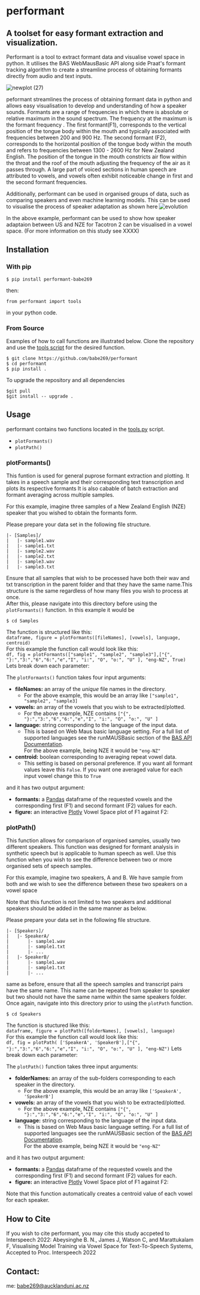 # performant
## A toolset for easy formant extraction and visualization.

Performant is a tool to extract formant data and visualise vowel space in python. It utilises the BAS WebMausBasic API along side Praat's formant tracking algorithm to create a streamline process of obtaining formants directly from audio and text inputs. 

![newplot (27)](https://user-images.githubusercontent.com/48380210/159826418-f3c446e7-9524-43c4-926b-cfb2a0f50b08.png)

peformant streamlines the process of obtaining formant data in python and allows easy visualisation to develop and understanding of how a speaker sounds.
Formants are a range of frequencies in which there is absolute or relative maximum in the sound spectrum. The frequency at the maximum is the formant frequency . The first formant(F1), corresponds to the vertical position of the tongue body within the mouth and typically associated with frequencies between 200 and 900 Hz. The second formant (F2), corresponds to the horizontal position of the tongue body within the mouth and refers to frequencies between 1300 - 2600 Hz for New Zealand English. The position of the tongue in the mouth constricts air flow within the throat and the roof of the mouth adjusting the frequency of the air as it passes through. A large part of voiced sections in human speech are attributed to vowels, and vowels often exhibit noticeable change in first and the second formant frequencies. 



Additionally, performant can be used in organised groups of data, such as comparing speakers and even machine learning models. This can be used to visualise the process of speaker adaptation as shown here
![evolution](https://user-images.githubusercontent.com/48380210/159627683-15f88cc7-9e6d-4acf-be93-db2e58ae596d.gif)

In the above example, performant can be used to show how speaker adaptaion between US and NZE for Tacotron 2 can be visualised in a vowel space. 
(For more information on this study see XXXX)

## Installation 
### With pip 
`$ pip install performant-babe269` </br>

then: </br>

`from performant import tools`

in your python code. 


### From Source
Examples of how to call functions are illustrated below. Clone the repository and use the [tools script](performant/src/performant/tools.py) for the desired function.
```
$ git clone https://github.com/babe269/performant
$ cd performant
$ pip install . 
```
To upgrade the repository and all dependencies

``` 
$git pull
$git install -- upgrade .
```
## Usage
performant contains two functions located in the [tools.py](performant/src/performant/tools.py) script.
- `plotFormants()` 
- `plotPath()`

### plotFormants()
This funtion is used for general puprose formant extraction and plotting. It takes in a speech sample and their corresponding text transcription and plots its respective formants
It is also cabable of batch extraction and formant averaging across multiple samples.

For this example, imagine three samples of a New Zealand English (NZE) speaker that you wished to obtain the formants form.

Please prepare your data set in the following file structure.
```
|- [Samples]/
|   |- sample1.wav
|   |- sample1.txt
|   |- sample2.wav
|   |- sample2.txt
|   |- sample3.wav
|   |- sample3.txt
```
Ensure that all samples that wish to be processed have both their wav and txt transcription in the parent folder and that they have the same name.This structure is the same
regardless of how many files you wish to process at once.</br> After this, please navigate into this directory before using the `plotFormants()` function.
In this example it would be 

`$ cd Samples `

The function is structured like this: </br>
`dataframe, figure = plotFormants([fileNames], [vowels], language, centroid)`</br>
For this example the function call would look like this:</br>
`df, fig = plotFormants(["sample1", "sample2", "sample3"],["{", "}:","3:","6","6:","e","I", "i:", "O", "o:", "U" ], "eng-NZ", True)`
Lets break down each parameter:

The `plotFormants()` function takes four input arguments:
- <b>fileNames:</b> an array of the <i>unique</i> file names in the directory.
  - For the above example, this would be an array like `["sample1", "sample2", "sample3]`
- <b>vowels:</b> an array of the vowels that you wish to be extracted/plotted.
  - For the above example, NZE contains `["{", "}:","3:","6","6:","e","I", "i:", "O", "o:", "U" ]`
- <b>language:</b> string corresponding to the language of the input data.
  - This is based on Web Maus basic language setting. For a full list of supported languages see the runMAUSBasic section of the <a href="https://clarin.phonetik.uni-muenchen.de/BASWebServices/services/help">BAS API Documentation<a>.</br>
  For the above example, being NZE it would be `"eng-NZ"`
- <b>centroid:</b> boolean corresponding to averaging repeat vowel data.
  - This setting is based on personal preference. If you want all formant values leave this `False`. If you want one averaged value for each input vowel change this to `True`
  
  
and it has two output argument:
- <b>formants:</b> a <a href=https://pandas.pydata.org>Pandas</a> dataframe of the requested vowels and the corresponding first (F1) and second formant (F2) values for each.
- <b>figure:</b> an interactive <a href=https://plotly.com>Plotly</a> Vowel Space plot of F1 against F2:
  
  
### plotPath()
This function allows for comparison of organised samples, usually two different speakers. This function was designed for formant analysis in synthetic speech but is applicable to
human speech as well. Use this function when you wish to see the difference between two or more organised sets of speech samples. 

For this example, imagine two speakers, A and B. We have sample from both and we wish to see the difference between these two speakers on a vowel space

Note that this function is not limited to two speakers and additional speakers should be added in the same manner as below.

Please prepare your data set in the following file structure.
```
|- [Speakers]/
|   |- SpeakerA/
|       |- sample1.wav
|       |- sample1.txt
|       |- ...
|   |- SpeakerB/
|       |- sample1.wav
|       |- sample1.txt
|       |- ...
```
same as before, ensure that all the speech samples and transcript pairs have the same name. This name can be repeated from speaker to speaker but two should not have the same name within the same
speakers folder. Once again, navigate into this directory prior to using the `plotPath` function.

`$ cd Speakers `

The function is stuctured like this: </br>
`dataframe, figure = plotPath([folderNames], [vowels], language)`</br>
For this example the function call would look like this:</br>
`df, fig = plotPath( ['SpeakerA', 'SpeakerB'],["{", "}:","3:","6","6:","e","I", "i:", "O", "o:", "U" ], "eng-NZ")`
Lets break down each parameter:

The `plotPath()` function takes three input arguments:
- <b>folderNames:</b> an array of the sub-folders corresponding to each speaker in the directory.
  - For the above example, this would be an array like `['SpeakerA', 'SpeakerB']`
- <b>vowels:</b> an array of the vowels that you wish to be extracted/plotted.
  - For the above example, NZE contains `["{", "}:","3:","6","6:","e","I", "i:", "O", "o:", "U" ]`
- <b>language:</b> string corresponding to the language of the input data.
  - This is based on Web Maus basic language setting. For a full list of supported languages see the runMAUSBasic section of the <a href="https://clarin.phonetik.uni-muenchen.de/BASWebServices/services/help">BAS API Documentation<a>.</br>
  For the above example, being NZE it would be `"eng-NZ"`
  

and it has two output argument:
- <b>formants:</b> a <a href=https://pandas.pydata.org>Pandas</a> dataframe of the requested vowels and the corresponding first (F1) and second formant (F2) values for each.
- <b>figure:</b> an interactive <a href=https://plotly.com>Plotly</a> Vowel Space plot of F1 against F2:

Note that this function automatically creates a centroid value of each vowel for each speaker.

## How to Cite
If you wish to cite performant, you may cite this study accpeted to Interspeech 2022: 
  Abeysinghe B. N., James J, Watson C, and Marattukalam F, Visualising Model Training via Vowel Space for Text-To-Speech Systems, Accepted to Proc. Interspeech 2022 
 
## Contact: 
me: babe269@aucklanduni.ac.nz
